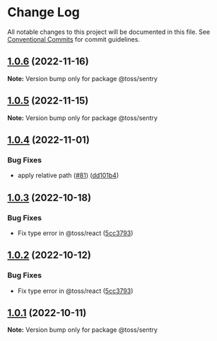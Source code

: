 # Change Log

All notable changes to this project will be documented in this file.
See [Conventional Commits](https://conventionalcommits.org) for commit guidelines.

## [1.0.6](https://github.com/toss/slash/compare/@toss/sentry@1.0.5...@toss/sentry@1.0.6) (2022-11-16)

**Note:** Version bump only for package @toss/sentry





## [1.0.5](https://github.com/toss/slash/compare/@toss/sentry@1.0.4...@toss/sentry@1.0.5) (2022-11-15)

**Note:** Version bump only for package @toss/sentry





## [1.0.4](https://github.com/toss/slash/compare/@toss/sentry@1.0.3...@toss/sentry@1.0.4) (2022-11-01)


### Bug Fixes

* apply relative path ([#81](https://github.com/toss/slash/issues/81)) ([dd101b4](https://github.com/toss/slash/commit/dd101b4b727bfd0b120e9f0a24e7321aceb547bf))





## [1.0.3](https://github.com/toss/slash/compare/@toss/sentry@1.0.1...@toss/sentry@1.0.3) (2022-10-18)


### Bug Fixes

* Fix type error in @toss/react ([5cc3793](https://github.com/toss/slash/commit/5cc37936e8739204f32f9f50ee61570b758343f8))





## [1.0.2](https://github.com/toss/slash/compare/@toss/sentry@1.0.1...@toss/sentry@1.0.2) (2022-10-12)


### Bug Fixes

* Fix type error in @toss/react ([5cc3793](https://github.com/toss/slash/commit/5cc37936e8739204f32f9f50ee61570b758343f8))





## [1.0.1](https://github.com/toss/slash/compare/@toss/sentry@1.0.0...@toss/sentry@1.0.1) (2022-10-11)

**Note:** Version bump only for package @toss/sentry
